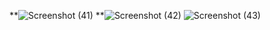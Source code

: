 
**![Screenshot (41)](https://github.com/suraj-0628/teamadithiya_3391/assets/96696731/5b4f55ec-37f6-4df1-998d-c86ab3abe885)
**![Screenshot (42)](https://github.com/suraj-0628/teamadithiya_3391/assets/96696731/f3290c80-020b-41e1-8ed0-944077b8440f)
![Screenshot (43)](https://github.com/suraj-0628/teamadithiya_3391/assets/96696731/17a1db5e-f6c7-42d4-8ec2-83623ae65590)
